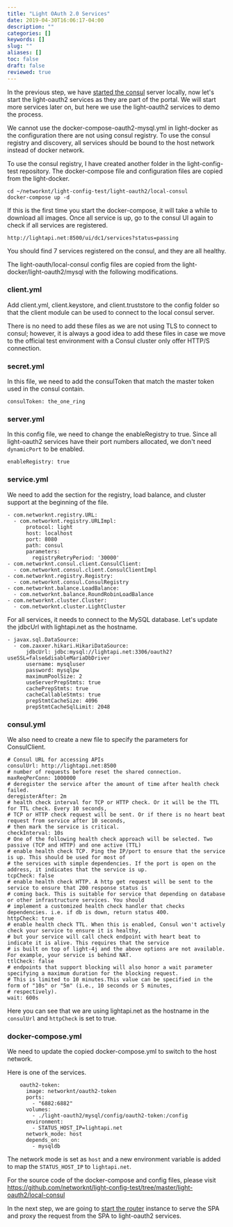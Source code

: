 ```yaml
---
title: "Light OAuth 2.0 Services"
date: 2019-04-30T16:06:17-04:00
description: ""
categories: []
keywords: []
slug: ""
aliases: []
toc: false
draft: false
reviewed: true
---
```


In the previous step, we have [started the consul][] server locally, now let's start the light-oauth2 services as they are part of the portal. We will start more services later on, but here we use the light-oauth2 services to demo the process. 

We cannot use the docker-compose-oauth2-mysql.yml in light-docker as the configuration there are not using consul registry. To use the consul registry and discovery, all services should be bound to the host network instead of docker network.  

To use the consul registry, I have created another folder in the light-config-test repository. The docker-compose file and configuration files are copied from the light-docker. 


```
cd ~/networknt/light-config-test/light-oauth2/local-consul
docker-compose up -d
```

If this is the first time you start the docker-compose, it will take a while to download all images. Once all service is up, go to the consul UI again to check if all services are registered. 

```
http://lightapi.net:8500/ui/dc1/services?status=passing
```

You should find 7 services registered on the consul, and they are all healthy. 

The light-oauth/local-consul config files are copied from the light-docker/light-oauth2/mysql with the following modifications. 

### client.yml

Add client.yml, client.keystore, and client.truststore to the config folder so that the client module can be used to connect to the local consul server. 

There is no need to add these files as we are not using TLS to connect to consul; however, it is always a good idea to add these files in case we move to the official test environment with a Consul cluster only offer HTTP/S connection. 

### secret.yml

In this file, we need to add the consulToken that match the master token used in the consul contain. 

```
consulToken: the_one_ring
```

### server.yml

In this config file, we need to change the enableRegistry to true. Since all light-oauth2 services have their port numbers allocated, we don't need `dynamicPort` to be enabled. 

```
enableRegistry: true
```

### service.yml

We need to add the section for the registry, load balance, and cluster support at the beginning of the file. 

```
- com.networknt.registry.URL:
  - com.networknt.registry.URLImpl:
      protocol: light
      host: localhost
      port: 8080
      path: consul
      parameters:
        registryRetryPeriod: '30000'
- com.networknt.consul.client.ConsulClient:
  - com.networknt.consul.client.ConsulClientImpl
- com.networknt.registry.Registry:
  - com.networknt.consul.ConsulRegistry
- com.networknt.balance.LoadBalance:
  - com.networknt.balance.RoundRobinLoadBalance
- com.networknt.cluster.Cluster:
  - com.networknt.cluster.LightCluster

```

For all services, it needs to connect to the MySQL database. Let's update the jdbcUrl with lightapi.net as the hostname. 

```
- javax.sql.DataSource:
  - com.zaxxer.hikari.HikariDataSource:
      jdbcUrl: jdbc:mysql://lightapi.net:3306/oauth2?useSSL=false&disableMariaDbDriver
      username: mysqluser
      password: mysqlpw
      maximumPoolSize: 2
      useServerPrepStmts: true
      cachePrepStmts: true
      cacheCallableStmts: true
      prepStmtCacheSize: 4096
      prepStmtCacheSqlLimit: 2048

```

### consul.yml

We also need to create a new file to specify the parameters for ConsulClient.

```
# Consul URL for accessing APIs
consulUrl: http://lightapi.net:8500
# number of requests before reset the shared connection.
maxReqPerConn: 1000000
# deregister the service after the amount of time after health check failed.
deregisterAfter: 2m
# health check interval for TCP or HTTP check. Or it will be the TTL for TTL check. Every 10 seconds,
# TCP or HTTP check request will be sent. Or if there is no heart beat request from service after 10 seconds,
# then mark the service is critical.
checkInterval: 10s
# One of the following health check approach will be selected. Two passive (TCP and HTTP) and one active (TTL)
# enable health check TCP. Ping the IP/port to ensure that the service is up. This should be used for most of
# the services with simple dependencies. If the port is open on the address, it indicates that the service is up.
tcpCheck: false
# enable health check HTTP. A http get request will be sent to the service to ensure that 200 response status is
# coming back. This is suitable for service that depending on database or other infrastructure services. You should
# implement a customized health check handler that checks dependencies. i.e. if db is down, return status 400.
httpCheck: true
# enable health check TTL. When this is enabled, Consul won't actively check your service to ensure it is healthy,
# but your service will call check endpoint with heart beat to indicate it is alive. This requires that the service
# is built on top of light-4j and the above options are not available. For example, your service is behind NAT.
ttlCheck: false
# endpoints that support blocking will also honor a wait parameter specifying a maximum duration for the blocking request.
# This is limited to 10 minutes.This value can be specified in the form of "10s" or "5m" (i.e., 10 seconds or 5 minutes,
# respectively).
wait: 600s
```

Here you can see that we are using lightapi.net as the hostname in the `consulUrl` and `httpCheck` is set to true. 

### docker-compose.yml

We need to update the copied docker-compose.yml to switch to the host network. 

Here is one of the services. 


```
    oauth2-token:
      image: networknt/oauth2-token
      ports:
        - "6882:6882"
      volumes:
        - ./light-oauth2/mysql/config/oauth2-token:/config
      environment:
        - STATUS_HOST_IP=lightapi.net
      network_mode: host    
      depends_on:
        - mysqldb
```

The network mode is set as `host` and a new environment variable is added to map the `STATUS_HOST_IP` to `lightapi.net`.

For the source code of the docker-compose and config files, please visit https://github.com/networknt/light-config-test/tree/master/light-oauth2/local-consul

In the next step, we are going to [start the router][] instance to serve the SPA and proxy the request from the SPA to light-oauth2 services. 

[started the consul]: /tutorial/portal/local-router/start-consul/
[start the router]: /tutorial/portal/local-router/light-router/
